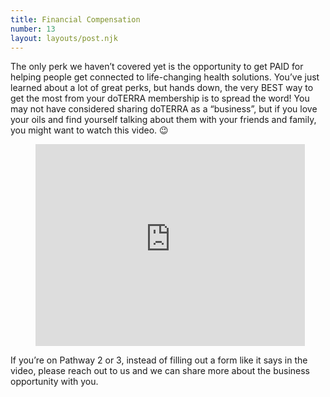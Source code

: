 ```yaml
---
title: Financial Compensation
number: 13
layout: layouts/post.njk
---
```


The only perk we haven’t covered yet is the opportunity to get PAID for helping people get connected to life-changing health solutions. You’ve just learned about a lot of great perks, but hands down, the very BEST way to get the most from your doTERRA membership is to spread the word! You may not have considered sharing doTERRA as a “business”, but if you love your oils and find yourself talking about them with your friends and family, you might want to watch this video. 😉

<figure class="video-container">
<iframe width="431" height="323" src="https://www.youtube.com/embed/UEUcI9Fhvyw" title="YouTube video player" frameborder="0" allow="accelerometer; autoplay; clipboard-write; encrypted-media; gyroscope; picture-in-picture" allowfullscreen></iframe>
</figure>

If you’re on Pathway 2 or 3, instead of filling out a form like it says in the video, please reach out to us and we can share more about the business opportunity with you.

